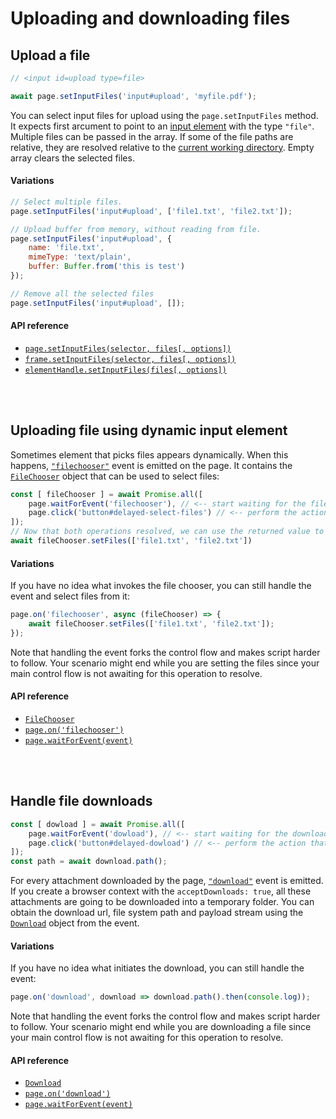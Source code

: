 # Uploading and downloading files

## Upload a file

```js
// <input id=upload type=file>

await page.setInputFiles('input#upload', 'myfile.pdf');
```

You can select input files for upload using the `page.setInputFiles` method. It expects first arcument to point to an [input element](https://developer.mozilla.org/en-US/docs/Web/HTML/Element/input) with the type `"file"`. Multiple files can be passed in the array. If some of the file paths are relative, they are resolved relative to the [current working directory](https://nodejs.org/api/process.html#process_process_cwd). Empty array clears the selected files.

#### Variations

```js
// Select multiple files.
page.setInputFiles('input#upload', ['file1.txt', 'file2.txt']);

// Upload buffer from memory, without reading from file.
page.setInputFiles('input#upload', {
	name: 'file.txt',
	mimeType: 'text/plain',
	buffer: Buffer.from('this is test')
});

// Remove all the selected files
page.setInputFiles('input#upload', []);
```

#### API reference

- [`page.setInputFiles(selector, files[, options])`](https://github.com/microsoft/playwright/blob/master/docs/api.md#pagesetinputfilesselector-value-options)
- [`frame.setInputFiles(selector, files[, options])`](https://github.com/microsoft/playwright/blob/master/docs/api.md#framesetinputfilesselector-value-options)
- [`elementHandle.setInputFiles(files[, options])`](https://github.com/microsoft/playwright/blob/master/docs/api.md#elementhandlesetinputfilesfiles-options)

<br/>
<br/>

## Uploading file using dynamic input element

Sometimes element that picks files appears dynamically. When this happens, [`"filechooser"`](https://github.com/microsoft/playwright/blob/master/docs/api.md#event-filechooser) event is emitted on the page. It contains the [`FileChooser`](https://github.com/microsoft/playwright/blob/master/docs/api.md#class-filechooser) object that can be used to select files:

```js
const [ fileChooser ] = await Promise.all([
	page.waitForEvent('filechooser'), // <-- start waiting for the file chooser
	page.click('button#delayed-select-files') // <-- perform the action that directly or indirectly initiates it.
]);
// Now that both operations resolved, we can use the returned value to select files.
await fileChooser.setFiles(['file1.txt', 'file2.txt'])
```

#### Variations

If you have no idea what invokes the file chooser, you can still handle the event and select files from it:

```js
page.on('filechooser', async (fileChooser) => {
	await fileChooser.setFiles(['file1.txt', 'file2.txt']);
});
```

Note that handling the event forks the control flow and makes script harder to follow. Your scenario might end while you are setting the files since your main control flow is not awaiting for this operation to resolve.

#### API reference

- [`FileChooser`](https://github.com/microsoft/playwright/blob/master/docs/api.md#class-filechooser)
- [`page.on('filechooser')`](https://github.com/microsoft/playwright/blob/master/docs/api.md#event-filechooser)
- [`page.waitForEvent(event)`](https://github.com/microsoft/playwright/blob/master/docs/api.md##pagewaitforeventevent-optionsorpredicate)

<br/>
<br/>

## Handle file downloads

```js
const [ dowload ] = await Promise.all([
	page.waitForEvent('dowload'), // <-- start waiting for the download
	page.click('button#delayed-dowload') // <-- perform the action that directly or indirectly initiates it.
]);
const path = await download.path();
```

For every attachment downloaded by the page, [`"download"`](https://github.com/microsoft/playwright/blob/master/docs/api.md#event-download) event is emitted. If you create a browser context with the `acceptDownloads: true`, all these attachments are going to be downloaded into a temporary folder. You can obtain the download url, file system path and payload stream using the [`Download`](https://github.com/microsoft/playwright/blob/master/docs/api.md#class-download) object from the event.

#### Variations

If you have no idea what initiates the download, you can still handle the event:

```js
page.on('download', download => download.path().then(console.log));
```

Note that handling the event forks the control flow and makes script harder to follow. Your scenario might end while you are downloading a file since your main control flow is not awaiting for this operation to resolve.

#### API reference

- [`Download`](https://github.com/microsoft/playwright/blob/master/docs/api.md#class-download)
- [`page.on('download')`](https://github.com/microsoft/playwright/blob/master/docs/api.md#event-download)
- [`page.waitForEvent(event)`](https://github.com/microsoft/playwright/blob/master/docs/api.md##pagewaitforeventevent-optionsorpredicate)

<br/>
<br/>